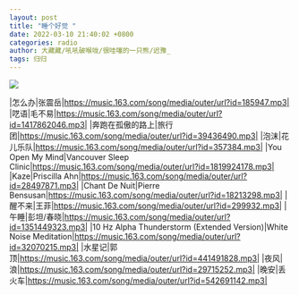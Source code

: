 ```yaml
---
layout: post
title: "睡个好觉 "
date: 2022-03-10 21:40:02 +0800
categories: radio
author: 大藏藏/吼吼破喉咙/很哇噻的一只熊/迟豫_
tags: 归归
---
```

![]({{site.baseurl}}/images/cover_20220310.jpg)

|怎么办|张震岳|https://music.163.com/song/media/outer/url?id=185947.mp3|
|呓语|毛不易|https://music.163.com/song/media/outer/url?id=1417862046.mp3|
|奔跑在孤傲的路上|旅行团|https://music.163.com/song/media/outer/url?id=39436490.mp3|
|泡沫|花儿乐队|https://music.163.com/song/media/outer/url?id=357384.mp3|
|You Open My Mind|Vancouver Sleep Clinic|https://music.163.com/song/media/outer/url?id=1819924178.mp3|
|Kaze|Priscilla Ahn|https://music.163.com/song/media/outer/url?id=28497871.mp3|
|Chant De Nuit|Pierre Bensusan|https://music.163.com/song/media/outer/url?id=18213298.mp3|
|醒不来|王菲|https://music.163.com/song/media/outer/url?id=299932.mp3|
|午睡|彭坦/春晓|https://music.163.com/song/media/outer/url?id=1351449323.mp3|
|10 Hz Alpha Thunderstorm (Extended Version)|White Noise Meditation|https://music.163.com/song/media/outer/url?id=32070215.mp3|
|水星记|郭顶|https://music.163.com/song/media/outer/url?id=441491828.mp3|
|夜风|浪|https://music.163.com/song/media/outer/url?id=29715252.mp3|
|晚安|丢火车|https://music.163.com/song/media/outer/url?id=542691142.mp3|


